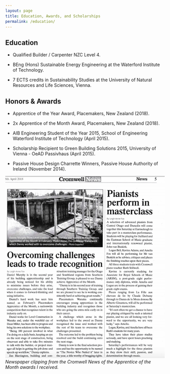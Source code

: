 ```yaml
---
layout: page
title: Education, Awards, and Scholarships
permalink: /education/
---
```


## Education

* Qualified Builder / Carpenter NZC Level 4.

* BEng (Hons) Sustainable Energy Engineering at the Waterford Institute of Technology.

* 7 ECTS credits in Sustainability Studies at the University of Natural Resources and Life Sciences, Vienna.

## Honors & Awards

* Apprentice of the Year Award, Placemakers, New Zealand (2018).

* 2x Apprentice of the Month Award, Placemakers, New Zealand (2018).

* AIB Engineering Student of the Year 2015, School of Engineering Waterford Institute of Technology (April 2015).

* Scholarship Recipient to Green Building Solutions 2015, University of Vienna - OeAD Passivhaus (April 2015).

* Passive House Design Charrette Winners, Passive House Authority of Ireland (November 2014).

![newspaper](files/newspaper.png)
*Newspaper clipping from the Cromwell News of the Apprentice of the Month awards I received.*
